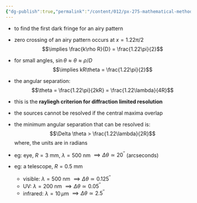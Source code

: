 ```yaml
---
{"dg-publish":true,"permalink":"/content/012/px-275-mathematical-methods/term-2/i-optics/px-275-i7-rayleigh-criterion-for-resolution/","noteIcon":"1","created":"2025-03-06T12:44:22.539+00:00","updated":"2025-03-11T12:20:17.067+00:00"}
---
```


- to find the first dark fringe for an airy pattern
- zero crossing of an airy pattern occurs at $x = 1.22\pi/2$
$$\implies \frac{k\rho R}{D} = \frac{1.22\pi}{2}$$
- for small angles, $\sin \theta  \approx \theta \approx \rho/D$
$$\implies kR\theta = \frac{1.22\pi}{2}$$
- the angular separation:
$$\theta = \frac{1.22\pi}{2kR} = \frac{1.22\lambda}{4R}$$
- this is the **rayliegh criterion for diffraction limited resolution**
- the sources cannot be resolved if the central maxima overlap
- the minimum angular separation that can be resolved is:
$$\Delta \theta  > \frac{1.22\lambda}{2R}$$
	where, the units are in radians

- eg: eye, $R = 3$ mm, $\lambda = 500$ nm $\implies \Delta\theta \simeq 20^{''}$ (arcseconds)
- eg: a telescope, $R = 0.5$ mm
	- visible: $\lambda = 500$ nm $\implies \Delta\theta \simeq 0.125^{''}$
	- UV: ${} \lambda = 200 {}$ nm $\implies \Delta\theta \simeq 0.05^{''}$
	- infrared: $\lambda = 10\,\mu$m $\implies \Delta\theta \simeq 2.5^{''}$

